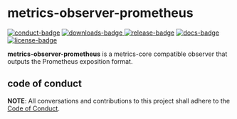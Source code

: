 # metrics-observer-prometheus

[![conduct-badge][]][conduct] [![downloads-badge][] ![release-badge][]][crate] [![docs-badge][]][docs] [![license-badge][]](#license)

[conduct-badge]: https://img.shields.io/badge/%E2%9D%A4-code%20of%20conduct-blue.svg
[downloads-badge]: https://img.shields.io/crates/d/metrics-observer-prometheus.svg
[release-badge]: https://img.shields.io/crates/v/metrics-observer-prometheus.svg
[license-badge]: https://img.shields.io/crates/l/metrics-observer-prometheus.svg
[docs-badge]: https://docs.rs/metrics-observer-prometheus/badge.svg
[conduct]: https://github.com/metrics-rs/metrics/blob/master/CODE_OF_CONDUCT.md
[crate]: https://crates.io/crates/metrics-observer-prometheus
[docs]: https://docs.rs/metrics-observer-prometheus

__metrics-observer-prometheus__ is a metrics-core compatible observer that outputs the Prometheus exposition format.

## code of conduct

**NOTE**: All conversations and contributions to this project shall adhere to the [Code of Conduct][conduct].
